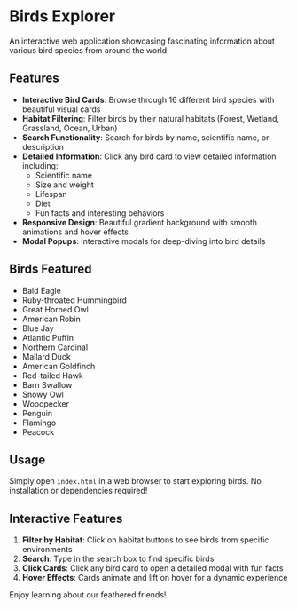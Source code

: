 # Birds Explorer

An interactive web application showcasing fascinating information about various bird species from around the world.

## Features

- **Interactive Bird Cards**: Browse through 16 different bird species with beautiful visual cards
- **Habitat Filtering**: Filter birds by their natural habitats (Forest, Wetland, Grassland, Ocean, Urban)
- **Search Functionality**: Search for birds by name, scientific name, or description
- **Detailed Information**: Click any bird card to view detailed information including:
  - Scientific name
  - Size and weight
  - Lifespan
  - Diet
  - Fun facts and interesting behaviors
- **Responsive Design**: Beautiful gradient background with smooth animations and hover effects
- **Modal Popups**: Interactive modals for deep-diving into bird details

## Birds Featured

- Bald Eagle
- Ruby-throated Hummingbird
- Great Horned Owl
- American Robin
- Blue Jay
- Atlantic Puffin
- Northern Cardinal
- Mallard Duck
- American Goldfinch
- Red-tailed Hawk
- Barn Swallow
- Snowy Owl
- Woodpecker
- Penguin
- Flamingo
- Peacock

## Usage

Simply open `index.html` in a web browser to start exploring birds. No installation or dependencies required!

## Interactive Features

1. **Filter by Habitat**: Click on habitat buttons to see birds from specific environments
2. **Search**: Type in the search box to find specific birds
3. **Click Cards**: Click any bird card to open a detailed modal with fun facts
4. **Hover Effects**: Cards animate and lift on hover for a dynamic experience

Enjoy learning about our feathered friends!
